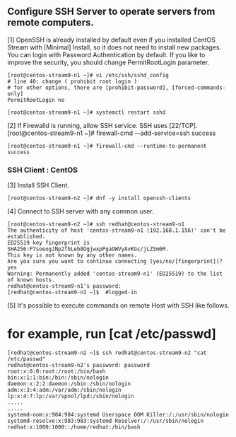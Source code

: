 ##  Configure SSH Server to operate servers from remote computers. 

[1] OpenSSH is already installed by default even if you installed CentOS Stream with [Minimal] Install, so it does not need to install new packages.
You can login with Password Authentication by default.
If you like to improve the security, you should change PermitRootLogin parameter.

    [root@centos-stream9-n1 ~]# vi /etc/ssh/sshd_config
    # line 40: change ( prohibit root login )
    # for other options, there are [prohibit-password], [forced-commands-only]
    PermitRootLogin no

    [root@centos-stream9-n1 ~]# systemctl restart sshd 

[2] If Firewalld is running, allow SSH service. SSH uses [22/TCP].
    [root@centos-stream9-n1 ~]# firewall-cmd --add-service=ssh
    success

    [root@centos-stream9-n1 ~]# firewall-cmd --runtime-to-permanent    
    success 

### SSH Client : CentOS

[3] 	Install SSH Client.

    [root@centos-stream9-n2 ~]# dnf -y install openssh-clients 
    
[4] 	Connect to SSH server with any common user. 

    [root@centos-stream9-n2 ~]# ssh redhat@centos-stream9-n1
    The authenticity of host 'centos-stream9-n1 (192.168.1.156)' can't be established.
    ED25519 key fingerprint is SHA256:P7soeogJNp2fbLeb8OgjwxpPgaOWVyAvKGc/jLZSm6M.
    This key is not known by any other names.
    Are you sure you want to continue connecting (yes/no/[fingerprint])? yes
    Warning: Permanently added 'centos-stream9-n1' (ED25519) to the list of known hosts.
    redhat@centos-stream9-n1's password: 
    [redhat@centos-stream9-n1 ~]$  #logged-in

[5] 	It's possible to execute commands on remote Host with SSH like follows.

# for example, run [cat /etc/passwd]
    [redhat@centos-stream9-n2 ~]$ ssh redhat@centos-stream9-n2 "cat /etc/passwd"
    redhat@centos-stream9-n2's password: password
    root:x:0:0:root:/root:/bin/bash
    bin:x:1:1:bin:/bin:/sbin/nologin
    daemon:x:2:2:daemon:/sbin:/sbin/nologin
    adm:x:3:4:adm:/var/adm:/sbin/nologin
    lp:x:4:7:lp:/var/spool/lpd:/sbin/nologin
    .....
    .....
    systemd-oom:x:984:984:systemd Userspace OOM Killer:/:/usr/sbin/nologin
    systemd-resolve:x:983:983:systemd Resolver:/:/usr/sbin/nologin
    redhat:x:1000:1000::/home/redhat:/bin/bash
    
